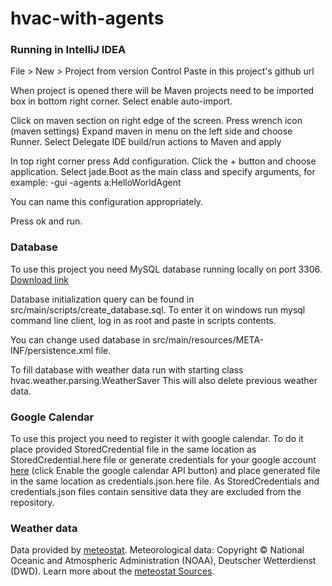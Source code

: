# hvac-with-agents
### Running in IntelliJ IDEA
File > New > Project from version Control
Paste in this project's github url

When project is opened there will be Maven projects need to be imported box in bottom right corner. Select enable auto-import.

Click on maven section on right edge of the screen.
Press wrench icon (maven settings)
Expand maven in menu on the left side and choose Runner.
Select Delegate IDE build/run actions to Maven and apply

In top right corner press Add configuration.
Click the + button and choose application.
Select jade.Boot as the main class and specify arguments, for example:
-gui -agents a:HelloWorldAgent

You can name this configuration appropriately.

Press ok and run.

### Database
To use this project you need MySQL database running locally on port 3306.
[Download link](https://dev.mysql.com/downloads/)

Database initialization query can be found in src/main/scripts/create_database.sql.
To enter it on windows run mysql command line client, log in as root and paste in scripts contents.

You can change used database in src/main/resources/META-INF/persistence.xml file.

To fill database with weather data run with starting class hvac.weather.parsing.WeatherSaver
This will also delete previous weather data.

### Google Calendar
To use this project you need to register it with google calendar.
To do it place provided StoredCredential file in the same location as StoredCredential.here file
or generate credentials for your google account [here](https://developers.google.com/calendar/quickstart/java)
(click Enable the google calendar API button) and place generated file in the same location as
credentials.json.here file. As StoredCredentials and credentials.json files contain sensitive data
 they are excluded from the repository.
### Weather data
Data provided by [meteostat](https://www.meteostat.net).
Meteorological data: Copyright &copy; National Oceanic and Atmospheric Administration (NOAA),
 Deutscher Wetterdienst (DWD). Learn more about the
 [meteostat Sources](https://www.meteostat.net/sources).


